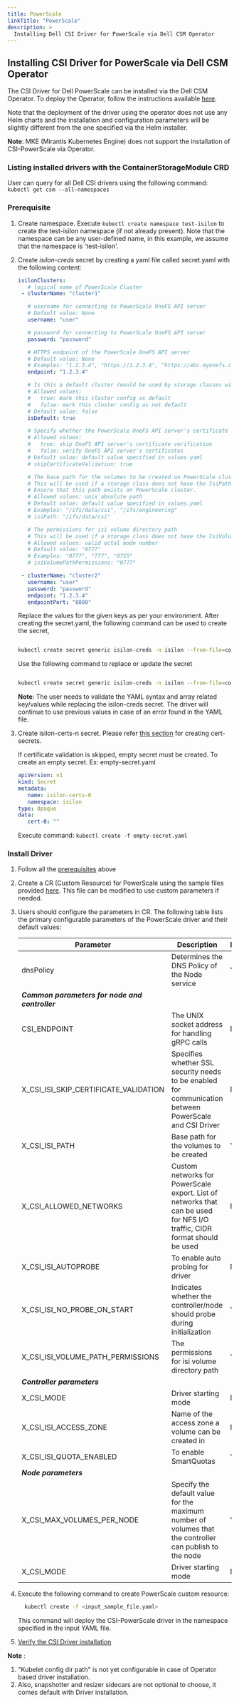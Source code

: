 ```yaml
---
title: PowerScale
linkTitle: "PowerScale"
description: >
  Installing Dell CSI Driver for PowerScale via Dell CSM Operator
---
```


## Installing CSI Driver for PowerScale via Dell CSM Operator

The CSI Driver for Dell PowerScale can be installed via the Dell CSM Operator.
To deploy the Operator, follow the instructions available [here](../../#installation).

Note that the deployment of the driver using the operator does not use any Helm charts and the installation and configuration parameters will be slightly different from the one specified via the Helm installer.

**Note**: MKE (Mirantis Kubernetes Engine) does not support the installation of CSI-PowerScale via Operator.

### Listing installed drivers with the ContainerStorageModule CRD
User can query for all Dell CSI drivers using the following command:
`kubectl get csm --all-namespaces`


### Prerequisite

1. Create namespace.
   Execute `kubectl create namespace test-isilon` to create the test-isilon namespace (if not already present). Note that the namespace can be any user-defined name, in this example, we assume that the namespace is 'test-isilon'.

2. Create *isilon-creds* secret by creating a yaml file called secret.yaml with the following content:
   ```yaml
   isilonClusters:
      # logical name of PowerScale Cluster
    - clusterName: "cluster1"

      # username for connecting to PowerScale OneFS API server
      # Default value: None
      username: "user"

      # password for connecting to PowerScale OneFS API server
      password: "password"

      # HTTPS endpoint of the PowerScale OneFS API server
      # Default value: None
      # Examples: "1.2.3.4", "https://1.2.3.4", "https://abc.myonefs.com"
      endpoint: "1.2.3.4"

      # Is this a default cluster (would be used by storage classes without ClusterName parameter)
      # Allowed values:
      #   true: mark this cluster config as default
      #   false: mark this cluster config as not default
      # Default value: false
      isDefault: true

      # Specify whether the PowerScale OneFS API server's certificate chain and host name should be verified.
      # Allowed values:
      #   true: skip OneFS API server's certificate verification
      #   false: verify OneFS API server's certificates
      # Default value: default value specified in values.yaml
      # skipCertificateValidation: true

      # The base path for the volumes to be created on PowerScale cluster
      # This will be used if a storage class does not have the IsiPath parameter specified.
      # Ensure that this path exists on PowerScale cluster.
      # Allowed values: unix absolute path
      # Default value: default value specified in values.yaml
      # Examples: "/ifs/data/csi", "/ifs/engineering"
      # isiPath: "/ifs/data/csi"

      # The permissions for isi volume directory path
      # This will be used if a storage class does not have the IsiVolumePathPermissions parameter specified.
      # Allowed values: valid octal mode number
      # Default value: "0777"
      # Examples: "0777", "777", "0755"
      # isiVolumePathPermissions: "0777"

    - clusterName: "cluster2"
      username: "user"
      password: "password"
      endpoint: "1.2.3.4"
      endpointPort: "8080"                                                                                                                                                 
   ```

      Replace the values for the given keys as per your environment. After creating the secret.yaml, the following command can be used to create the secret,  
      ```bash
      
      kubectl create secret generic isilon-creds -n isilon --from-file=config=secret.yaml
      ```

      Use the following command to replace or update the secret

      ```bash
      
      kubectl create secret generic isilon-creds -n isilon --from-file=config=secret.yaml -o yaml --dry-run | kubectl replace -f -
      ```

      **Note**: The user needs to validate the YAML syntax and array related key/values while replacing the isilon-creds secret.
            The driver will continue to use previous values in case of an error found in the YAML file.
           
3. Create isilon-certs-n secret.
      Please refer [this section](../../../../csidriver/installation/helm/isilon/#certificate-validation-for-onefs-rest-api-calls) for creating cert-secrets.

      If certificate validation is skipped, empty secret must be created. To create an empty secret. Ex: empty-secret.yaml

      ```yaml
      apiVersion: v1
      kind: Secret
      metadata:
         name: isilon-certs-0
         namespace: isilon
      type: Opaque
      data:
         cert-0: ""
      ```
      Execute command: ```kubectl create -f empty-secret.yaml```

### Install Driver

1. Follow all the [prerequisites](#prerequisite) above
   
2. Create a CR (Custom Resource) for PowerScale using the sample files provided 
   [here](https://github.com/dell/csm-operator/tree/master/samples). This file can be modified to use custom parameters if needed.

3. Users should configure the parameters in CR. The following table lists the primary configurable parameters of the PowerScale driver and their default values:

   | Parameter | Description | Required | Default |
   | --------- | ----------- | -------- |-------- |
   | dnsPolicy | Determines the DNS Policy of the Node service | Yes | ClusterFirstWithHostNet |
   | ***Common parameters for node and controller*** |
   | CSI_ENDPOINT | The UNIX socket address for handling gRPC calls | No | /var/run/csi/csi.sock |
   | X_CSI_ISI_SKIP_CERTIFICATE_VALIDATION | Specifies whether SSL security needs to be enabled for communication between PowerScale and CSI Driver | No | true |
   | X_CSI_ISI_PATH | Base path for the volumes to be created | Yes | |
   | X_CSI_ALLOWED_NETWORKS | Custom networks for PowerScale export. List of networks that can be used for NFS I/O traffic, CIDR format should be used | No | empty |
   | X_CSI_ISI_AUTOPROBE | To enable auto probing for driver | No | true |
   | X_CSI_ISI_NO_PROBE_ON_START | Indicates whether the controller/node should probe during initialization | Yes | |
   | X_CSI_ISI_VOLUME_PATH_PERMISSIONS | The permissions for isi volume directory path | Yes | 0777 |
   | ***Controller parameters*** |
   | X_CSI_MODE   | Driver starting mode  | No | controller |
   | X_CSI_ISI_ACCESS_ZONE | Name of the access zone a volume can be created in | No | System |
   | X_CSI_ISI_QUOTA_ENABLED | To enable SmartQuotas | Yes | |
   | ***Node parameters*** |
   | X_CSI_MAX_VOLUMES_PER_NODE | Specify the default value for the maximum number of volumes that the controller can publish to the node | Yes | 0 |
   | X_CSI_MODE   | Driver starting mode  | No | node | 

4.  Execute the following command to create PowerScale custom resource:
    ```bash 
      kubectl create -f <input_sample_file.yaml>
    ``` 
    This command will deploy the CSI-PowerScale driver in the namespace specified in the input YAML file.

5.  [Verify the CSI Driver installation](../#verifying-the-driver-installation)
    
**Note** : 
   1. "Kubelet config dir path" is not yet configurable in case of Operator based driver installation.
   2. Also, snapshotter and resizer sidecars are not optional to choose, it comes default with Driver installation. 